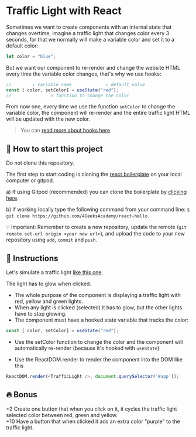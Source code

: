 # Traffic Light with React

Sometimes we want to create components with an internal state that changes overtime, imagine a traffic light that changes color every 3 seconds, for that we normally will make a variable color and set it to a default color:

```js
let color = "blue";
```

But we want our component to re-render and change the website HTML every time the variable color changes, that's why we use hooks:

```js
//        ↓ variable name             ↓ default value
const [ color, setColor] = useState("red");
//               ⬆ function to change the color
```

From now one, every time we use the function `setColor` to change the variable color, the component will re-render and the entire traffic light HTML will be updated with the new color. 

> You can [read more about hooks here](https://content.breatheco.de/lesson/react-hooks-explained).

## 🌱  How to start this project

Do not clone this repository.

The first step to start coding is cloning the [react boilerplate](https://github.com/4GeeksAcademy/react-hello) on your local computer or gitpod.

a) If using Gitpod (recommended) you can clone the boilerplate by [clicking here](https://github.com/4GeeksAcademy/react-hello).

b) If working locally type the following command from your command line: `$ git clone https://github.com/4GeeksAcademy/react-hello`.

💡 Important: Remember to create a new repository, update the remote (`git remote set-url origin <your new url>`), and upload the code to your new repository using `add`, `commit` and `push`.

## 📝 Instructions

Let's simulate a traffic light [like this one](https://github.com/breatheco-de/exercise-traffic-light-react/blob/master/preview.gif).

The light has to glow when clicked.

- The whole purpose of the component is displaying a traffic light with red, yellow and green lights.
- When any light is clicked (selected) it has to glow, but the other lights have to stop glowing.
- The component must have a hooked state variable that tracks the color:

```js
const [ color, setColor] = useState("red");
```

- Use the setColor function to change the color and the component will automatically re-render (because it's hooked with `useState`).

- Use the ReactDOM.render to render the component into the DOM like this
```js
ReactDOM.render(<TrafficLight />, document.querySelector('#app'));
```

## 🔥 Bonus

+2 Create one button that when you click on it, it cycles the traffic light selected color between red, green and yellow.  
+10 Have a button that when clicked it ads an extra color "purple" to the traffic light.  
